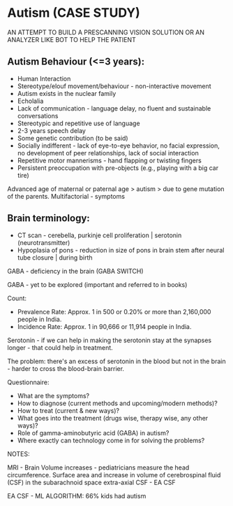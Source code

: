 # Autism (CASE STUDY) 

AN ATTEMPT TO BUILD A PRESCANNING VISION SOLUTION OR AN ANALYZER LIKE BOT TO HELP THE PATIENT

## Autism Behaviour (<=3 years):

- Human Interaction
- Stereotype/elouf movement/behaviour - non-interactive movement
- Autism exists in the nuclear family
- Echolalia
- Lack of communication - language delay, no fluent and sustainable conversations
- Stereotypic and repetitive use of language
- 2-3 years speech delay
- Some genetic contribution (to be said)
- Socially indifferent - lack of eye-to-eye behavior, no facial expression, no development of peer relationships, lack of social interaction
- Repetitive motor mannerisms - hand flapping or twisting fingers
- Persistent preoccupation with pre-objects (e.g., playing with a big car tire)

Advanced age of maternal or paternal age > autism > due to gene mutation of the parents.
Multifactorial - symptoms

## Brain terminology:
- CT scan - cerebella, purkinje cell proliferation | serotonin (neurotransmitter)
- Hypoplasia of pons - reduction in size of pons in brain stem after neural tube closure | during birth

GABA - deficiency in the brain (GABA SWITCH)

GABA - yet to be explored (important and referred to in books)

Count:
- Prevalence Rate: Approx. 1 in 500 or 0.20% or more than 2,160,000 people in India.
- Incidence Rate: Approx. 1 in 90,666 or 11,914 people in India.

Serotonin - if we can help in making the serotonin stay at the synapses longer - that could help in treatment.

The problem: there's an excess of serotonin in the blood but not in the brain - harder to cross the blood-brain barrier.

Questionnaire:
- What are the symptoms?
- How to diagnose (current methods and upcoming/modern methods)?
- How to treat (current & new ways)?
- What goes into the treatment (drugs wise, therapy wise, any other ways)?
- Role of gamma-aminobutyric acid (GABA) in autism?
- Where exactly can technology come in for solving the problems?

NOTES:

MRI - Brain Volume increases - pediatricians measure the head circumference.
Surface area and increase in volume of cerebrospinal fluid (CSF) in the subarachnoid space extra-axial CSF - EA CSF

EA CSF - ML ALGORITHM: 66% kids had autism
